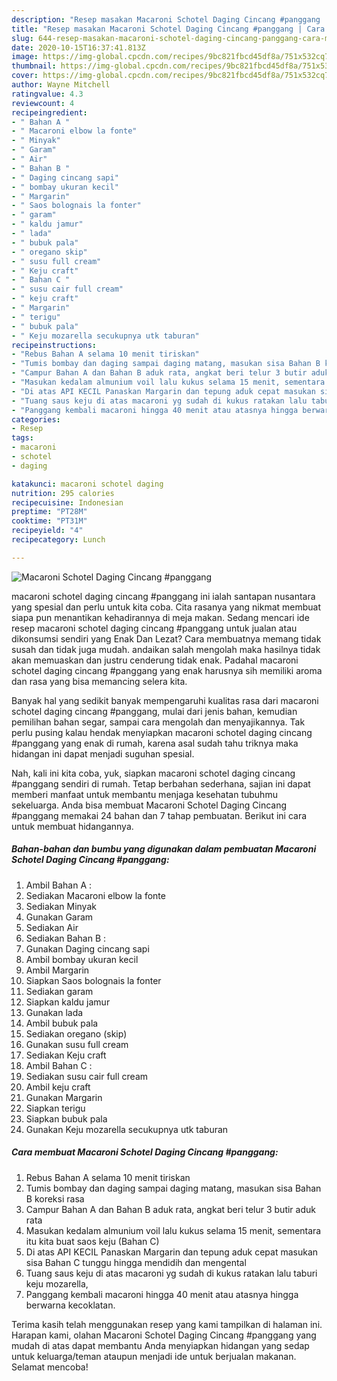 ```yaml
---
description: "Resep masakan Macaroni Schotel Daging Cincang #panggang | Cara Membuat Macaroni Schotel Daging Cincang #panggang Yang Paling Enak"
title: "Resep masakan Macaroni Schotel Daging Cincang #panggang | Cara Membuat Macaroni Schotel Daging Cincang #panggang Yang Paling Enak"
slug: 644-resep-masakan-macaroni-schotel-daging-cincang-panggang-cara-membuat-macaroni-schotel-daging-cincang-panggang-yang-paling-enak
date: 2020-10-15T16:37:41.813Z
image: https://img-global.cpcdn.com/recipes/9bc821fbcd45df8a/751x532cq70/macaroni-schotel-daging-cincang-panggang-foto-resep-utama.jpg
thumbnail: https://img-global.cpcdn.com/recipes/9bc821fbcd45df8a/751x532cq70/macaroni-schotel-daging-cincang-panggang-foto-resep-utama.jpg
cover: https://img-global.cpcdn.com/recipes/9bc821fbcd45df8a/751x532cq70/macaroni-schotel-daging-cincang-panggang-foto-resep-utama.jpg
author: Wayne Mitchell
ratingvalue: 4.3
reviewcount: 4
recipeingredient:
- " Bahan A "
- " Macaroni elbow la fonte"
- " Minyak"
- " Garam"
- " Air"
- " Bahan B "
- " Daging cincang sapi"
- " bombay ukuran kecil"
- " Margarin"
- " Saos bolognais la fonter"
- " garam"
- " kaldu jamur"
- " lada"
- " bubuk pala"
- " oregano skip"
- " susu full cream"
- " Keju craft"
- " Bahan C "
- " susu cair full cream"
- " keju craft"
- " Margarin"
- " terigu"
- " bubuk pala"
- " Keju mozarella secukupnya utk taburan"
recipeinstructions:
- "Rebus Bahan A selama 10 menit tiriskan"
- "Tumis bombay dan daging sampai daging matang, masukan sisa Bahan B koreksi rasa"
- "Campur Bahan A dan Bahan B aduk rata, angkat beri telur 3 butir aduk rata"
- "Masukan kedalam almunium voil lalu kukus selama 15 menit, sementara itu kita buat saos keju (Bahan C)"
- "Di atas API KECIL Panaskan Margarin dan tepung aduk cepat masukan sisa Bahan C tunggu hingga mendidih dan mengental"
- "Tuang saus keju di atas macaroni yg sudah di kukus ratakan lalu taburi keju mozarella,"
- "Panggang kembali macaroni hingga 40 menit atau atasnya hingga berwarna kecoklatan."
categories:
- Resep
tags:
- macaroni
- schotel
- daging

katakunci: macaroni schotel daging 
nutrition: 295 calories
recipecuisine: Indonesian
preptime: "PT28M"
cooktime: "PT31M"
recipeyield: "4"
recipecategory: Lunch

---
```



![Macaroni Schotel Daging Cincang #panggang](https://img-global.cpcdn.com/recipes/9bc821fbcd45df8a/751x532cq70/macaroni-schotel-daging-cincang-panggang-foto-resep-utama.jpg)


macaroni schotel daging cincang #panggang ini ialah santapan nusantara yang spesial dan perlu untuk kita coba. Cita rasanya yang nikmat membuat siapa pun menantikan kehadirannya di meja makan.
Sedang mencari ide resep macaroni schotel daging cincang #panggang untuk jualan atau dikonsumsi sendiri yang Enak Dan Lezat? Cara membuatnya memang tidak susah dan tidak juga mudah. andaikan salah mengolah maka hasilnya tidak akan memuaskan dan justru cenderung tidak enak. Padahal macaroni schotel daging cincang #panggang yang enak harusnya sih memiliki aroma dan rasa yang bisa memancing selera kita.

Banyak hal yang sedikit banyak mempengaruhi kualitas rasa dari macaroni schotel daging cincang #panggang, mulai dari jenis bahan, kemudian pemilihan bahan segar, sampai cara mengolah dan menyajikannya. Tak perlu pusing kalau hendak menyiapkan macaroni schotel daging cincang #panggang yang enak di rumah, karena asal sudah tahu triknya maka hidangan ini dapat menjadi suguhan spesial.




Nah, kali ini kita coba, yuk, siapkan macaroni schotel daging cincang #panggang sendiri di rumah. Tetap berbahan sederhana, sajian ini dapat memberi manfaat untuk membantu menjaga kesehatan tubuhmu sekeluarga. Anda bisa membuat Macaroni Schotel Daging Cincang #panggang memakai 24 bahan dan 7 tahap pembuatan. Berikut ini cara untuk membuat hidangannya.

<!--inarticleads1-->

##### Bahan-bahan dan bumbu yang digunakan dalam pembuatan Macaroni Schotel Daging Cincang #panggang:

1. Ambil  Bahan A :
1. Sediakan  Macaroni elbow la fonte
1. Sediakan  Minyak
1. Gunakan  Garam
1. Sediakan  Air
1. Sediakan  Bahan B :
1. Gunakan  Daging cincang sapi
1. Ambil  bombay ukuran kecil
1. Ambil  Margarin
1. Siapkan  Saos bolognais la fonter
1. Sediakan  garam
1. Siapkan  kaldu jamur
1. Gunakan  lada
1. Ambil  bubuk pala
1. Sediakan  oregano (skip)
1. Gunakan  susu full cream
1. Sediakan  Keju craft
1. Ambil  Bahan C :
1. Sediakan  susu cair full cream
1. Ambil  keju craft
1. Gunakan  Margarin
1. Siapkan  terigu
1. Siapkan  bubuk pala
1. Gunakan  Keju mozarella secukupnya utk taburan




<!--inarticleads2-->

##### Cara membuat Macaroni Schotel Daging Cincang #panggang:

1. Rebus Bahan A selama 10 menit tiriskan
1. Tumis bombay dan daging sampai daging matang, masukan sisa Bahan B koreksi rasa
1. Campur Bahan A dan Bahan B aduk rata, angkat beri telur 3 butir aduk rata
1. Masukan kedalam almunium voil lalu kukus selama 15 menit, sementara itu kita buat saos keju (Bahan C)
1. Di atas API KECIL Panaskan Margarin dan tepung aduk cepat masukan sisa Bahan C tunggu hingga mendidih dan mengental
1. Tuang saus keju di atas macaroni yg sudah di kukus ratakan lalu taburi keju mozarella,
1. Panggang kembali macaroni hingga 40 menit atau atasnya hingga berwarna kecoklatan.




Terima kasih telah menggunakan resep yang kami tampilkan di halaman ini. Harapan kami, olahan Macaroni Schotel Daging Cincang #panggang yang mudah di atas dapat membantu Anda menyiapkan hidangan yang sedap untuk keluarga/teman ataupun menjadi ide untuk berjualan makanan. Selamat mencoba!
